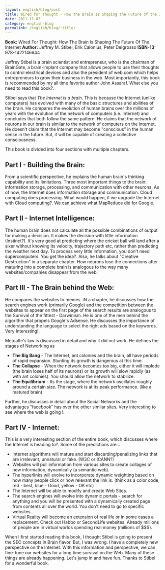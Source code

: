 ```yaml
---
layout: english/blog/post
title: Wired for Thought - How the Brain Is Shaping the Future of the Internet
date: 2011-11-02
category: english-blog
permalink: /english/blog/:title/
---
```


**Book:** Wired For Thought: How The Brain Is Shaping The Future Of The Internet
**Author:** Jeffrey M. Stibel, Erik Calonius, Peter Delgrosso
**ISBN-13:** 978-1422146644

Jeffrey Stibel is a brain scientist and entrepreneur, who is the chairman of BrainGate, a brain-implant company that allows people to use their thoughts to control electrical devices and also the president of web.com which helps entrepreneurs to grow their business in the web. Most importantly, this book is recommended by my all time favorite author John Assaraf. What else you need to read this book?.

Stibel says that *The Internet is a brain*. This is because the Internet (unlike computers) has evolved with many of the basic structures and abilities of the brain. He compares the evolution of human brains over the millions of years with the evolution of the network of computers (i.e. Internet) and concludes that both follow the same pattern. He claims that the network of neurons in our brain is similar to the network of computers on the Internet. He doesn't claim that the Internet may become "conscious" in the human sense in the future. But, it will be capable of creating a collective consciousness.

This book is divided into four sections with multiple chapters.

## Part I - Building the Brain:

From a scientific perspective, he explains the human brain's thinking capability and its limitations. Three most important things to the brain: information storage, processing, and communication with other neurons. As of now, the Internet does information storage and communication. Cloud computing does processing.  What would happen, if we upgrade the Internet with Cloud computing?. We can achieve what MapReduce did for Google.

## Part II - Internet Intelligence:

The human brain does not calculate all the possible combinations of output for making a decision. It makes the decision with little information (Instinct?). It's very good at predicting where the cricket ball will land after a sixer without knowing its velocity, trajectory path etc, rather than predicting the weather next day. To process very little information, you don't need supercomputers. You get the idea?. Also, he talks about "Creative Destruction" in a separate chapter. How neurons lose the connections after maturing into a complete brain is analogous to the way many websites/companies disappear from the web.

## Part III - The Brain behind the Web:

He compares the websites to memes. iN a chapter, he discusses how the search engines work (primarily Google) and the competition between the websites to appear on the first page of the search results are analogous to the Survival of the fittest - Darwinism. He is one of the men behind the algorithm that propels Google's Adsense. He discusses the importance of understanding the language to select the right ads based on the keywords. Very Interesting!.

Metcalfe's law is discussed in detail and why it did not work. He defines the stages of Networking as

* **The Big Bang** - The Internet, ant colonies and the brain, all have periods of rapid expansion. Stunting its growth is dangerous at this time.
* **The Collapse** - When the network becomes too big, either it will implode (the brain loses half of its neurons) or its growth will slow rapidly (as with ant colonies). You should allow the network to stabilize.
* **The Equilibrium** - Its the stage, where the network oscillates roughly around a certain size. The network is at its peak performance. (like a matured brain)

Further, he discusses in detail about the Social Networks and the advantages "facebook" has over the other similar sites. Very interesting to see where the web is going !.

## Part IV - Internet:
This is a very interesting section of the entire book, which discusses where the Internet is heading to?. Some of the predictions are...
* Internet algorithms will mature and start discarding/penalizing links that are irrelevant, unnatural or fake. (W3C or ICANN?)
* Websites will pull information from various sites to create collages of new information, dynamically (a semantic web).
* The hyperlinks will evolve to incorporate dynamic weighting based on how many people click or how relevant the link is. (think as a color code, red - best, blue - Good, yellow - OK etc)
* The Internet will be able to modify and create Web Sites.
* The search engines will evolve into dynamic portals - search for anything and you will be presented with a dynamically created page from contents all over the world. You don't need to go to specific websites.
* Virtual Reality will become an extension of real life or in some cases a replacement. Check out Habbo or SecondLife websites. Already millions of people are in virtual worlds spending real money (millions of $$$).

When I first started reading this book, I thought Stibel is going to present the SEO concepts in Brain flavor. But, I was wrong. I have a completely new perspective on the Internet. With this information and perspective, we can fine-tune our websites for a long time survival on the Web. Many of these things are already happening. Let's jump in and have fun. Thanks to Stibel for a wonderful book.
